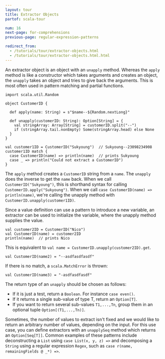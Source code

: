 ```yaml
---
layout: tour
title: Extractor Objects
partof: scala-tour

num: 16
next-page: for-comprehensions
previous-page: regular-expression-patterns

redirect_from:
  - /tutorials/tour/extractor-objects.html
  - /tutorials/tour/extractor-objects.html.html
---
```


An extractor object is an object with an `unapply` method. Whereas the `apply` method is like a constructor which takes arguments and creates an object, the `unapply` takes an object and tries to give back the arguments. This is most often used in pattern matching and partial functions.

```tut
import scala.util.Random

object CustomerID {

  def apply(name: String) = s"$name--${Random.nextLong}"

  def unapply(customerID: String): Option[String] = {
    val stringArray: Array[String] = customerID.split("--")
    if (stringArray.tail.nonEmpty) Some(stringArray.head) else None
  }
}

val customer1ID = CustomerID("Sukyoung")  // Sukyoung--23098234908
customer1ID match {
  case CustomerID(name) => println(name)  // prints Sukyoung
  case _ => println("Could not extract a CustomerID")
}
```

The `apply` method creates a `CustomerID` string from a `name`. The `unapply` does the inverse to get the `name` back. When we call `CustomerID("Sukyoung")`, this is shorthand syntax for calling `CustomerID.apply("Sukyoung")`. When we call `case CustomerID(name) => println(name)`, we're calling the unapply method with `CustomerID.unapply(customer1ID)`.

Since a value definition can use a pattern to introduce a new variable, an extractor can be used to initialize the variable, where the unapply method supplies the value.

```tut
val customer2ID = CustomerID("Nico")
val CustomerID(name) = customer2ID
println(name)  // prints Nico
```

This is equivalent to `val name = CustomerID.unapply(customer2ID).get`.

```tut
val CustomerID(name2) = "--asdfasdfasdf"
```

If there is no match, a `scala.MatchError` is thrown:

```tut:fail
val CustomerID(name3) = "-asdfasdfasdf"
```

The return type of an `unapply` should be chosen as follows:

* If it is just a test, return a `Boolean`. For instance `case even()`.
* If it returns a single sub-value of type T, return an `Option[T]`.
* If you want to return several sub-values `T1,...,Tn`, group them in an optional tuple `Option[(T1,...,Tn)]`.

Sometimes, the number of values to extract isn't fixed and we would like to return an arbitrary number of values, depending on the input. For this use case, you can define extractors with an `unapplySeq` method which returns an `Option[Seq[T]]`. Common examples of these patterns include deconstructing a `List` using `case List(x, y, z) =>` and decomposing a `String` using a regular expression `Regex`, such as `case r(name, remainingFields @ _*) =>`.
